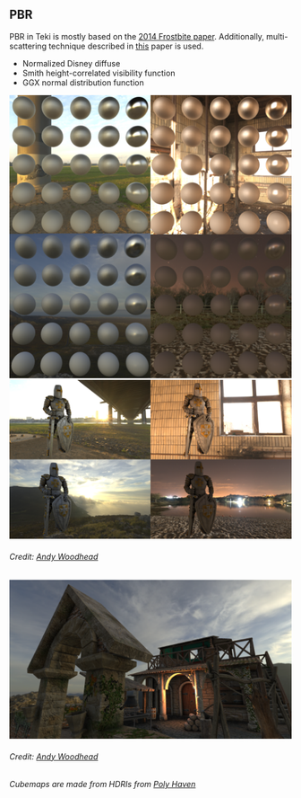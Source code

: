 ## PBR  
PBR in Teki is mostly based on the [2014 Frostbite paper](https://seblagarde.files.wordpress.com/2015/07/course_notes_moving_frostbite_to_pbr_v32.pdf). Additionally, multi-scattering technique described in 
[this](https://www.jcgt.org/published/0008/01/03/paper.pdf) paper is used.
  * Normalized Disney diffuse
  * Smith height-correlated visibility function
  * GGX normal distribution function  

![](images/pbr_spheres.png)  
![](images/pbr_knight.png)  
###### Credit: [Andy Woodhead](https://sketchfab.com/Andywoodhead)
![](images/villa.png)  
###### Credit: [Andy Woodhead](https://sketchfab.com/Andywoodhead)  

###### Cubemaps are made from HDRIs from [Poly Haven](https://polyhaven.com/hdris)
